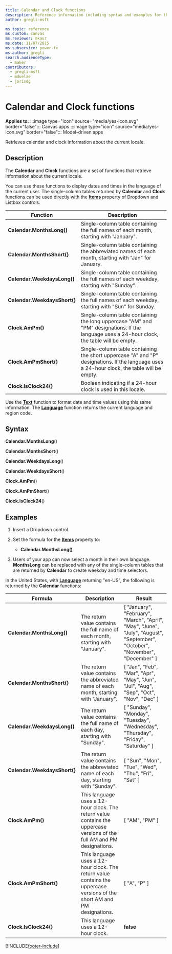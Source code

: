 ```yaml
---
title: Calendar and Clock functions
description: Reference information including syntax and examples for the Calendar and Clock functions.
author: gregli-msft

ms.topic: reference
ms.custom: canvas
ms.reviewer: mkaur
ms.date: 11/07/2015
ms.subservice: power-fx
ms.author: gregli
search.audienceType:
  - maker
contributors:
  - gregli-msft
  - mduelae
  - jorisdg
---
```


# Calendar and Clock functions

**Applies to:** :::image type="icon" source="media/yes-icon.svg" border="false"::: Canvas apps :::image type="icon" source="media/yes-icon.svg" border="false"::: Model-driven apps   

Retrieves calendar and clock information about the current locale.

## Description

The **Calendar** and **Clock** functions are a set of functions that retrieve information about the current locale.

You can use these functions to display dates and times in the language of the current user. The single-column tables returned by **Calendar** and **Clock** functions can be used directly with the **[Items](/power-apps/maker/canvas-apps/controls/properties-core)** property of Dropdown and Listbox controls.

| Function                     | Description                                                                                                                                  |
| ---------------------------- | -------------------------------------------------------------------------------------------------------------------------------------------- |
| **Calendar.MonthsLong()**    | Single-column table containing the full names of each month, starting with "January".                                                        |
| **Calendar.MonthsShort()**   | Single-column table containing the abbreviated names of each month, starting with "Jan" for January.                                         |
| **Calendar.WeekdaysLong()**  | Single-column table containing the full names of each weekday, starting with "Sunday".                                                       |
| **Calendar.WeekdaysShort()** | Single-column table containing the full names of each weekday, starting with "Sun" for Sunday.                                               |
| **Clock.AmPm()**             | Single-column table containing the long uppercase "AM" and "PM" designations. If the language uses a 24-hour clock, the table will be empty. |
| **Clock.AmPmShort()**        | Single-column table containing the short uppercase "A" and "P" designations. If the language uses a 24-hour clock, the table will be empty.  |
| **Clock.IsClock24()**        | Boolean indicating if a 24-hour clock is used in this locale.                                                                                |

Use the **[Text](function-text.md)** function to format date and time values using this same information. The **[Language](function-language.md)** function returns the current language and region code.

## Syntax

**Calendar.MonthsLong**()

**Calendar.MonthsShort**()

**Calendar.WeekdaysLong**()

**Calendar.WeekdaysShort**()

**Clock.AmPm**()

**Clock.AmPmShort**()

**Clock.IsClock24**()

## Examples

1. Insert a Dropdown control.
2. Set the formula for the **[Items](/power-apps/maker/canvas-apps/controls/properties-core)** property to:

   - **Calendar.MonthsLong()**

3. Users of your app can now select a month in their own language. **MonthsLong** can be replaced with any of the single-column tables that are returned by **Calendar** to create weekday and time selectors.

In the United States, with **[Language](function-language.md)** returning "en-US", the following is returned by the **Calendar** functions:

| Formula                      | Description                                                                                                               | Result                                                                                                                       |
| ---------------------------- | ------------------------------------------------------------------------------------------------------------------------- | ---------------------------------------------------------------------------------------------------------------------------- |
| **Calendar.MonthsLong()**    | The return value contains the full name of each month, starting with "January".                                           | [ "January", "February", "March", "April", "May", "June", "July", "August", "September", "October", "November", "December" ] |
| **Calendar.MonthsShort()**   | The return value contains the abbreviated name of each month, starting with "January".                                    | [ "Jan", "Feb", "Mar", "Apr", "May", "Jun", "Jul", "Aug", "Sep", "Oct", "Nov", "Dec" ]                                       |
| **Calendar.WeekdaysLong()**  | The return value contains the full name of each day, starting with "Sunday".                                              | [ "Sunday", "Monday", "Tuesday", "Wednesday", "Thursday", "Friday", "Saturday" ]                                             |
| **Calendar.WeekdaysShort()** | The return value contains the abbreviated name of each day, starting with "Sunday".                                       | [ "Sun", "Mon", "Tue", "Wed", "Thu", "Fri", "Sat" ]                                                                          |
| **Clock.AmPm()**             | This language uses a 12-hour clock. The return value contains the uppercase versions of the full AM and PM designations.  | [ "AM", "PM" ]                                                                                                               |
| **Clock.AmPmShort()**        | This language uses a 12-hour clock. The return value contains the uppercase versions of the short AM and PM designations. | [ "A", "P" ]                                                                                                                 |
| **Clock.IsClock24()**        | This language uses a 12-hour clock.                                                                                       | **false**                                                                                                                    |

[!INCLUDE[footer-include](../../includes/footer-banner.md)]
